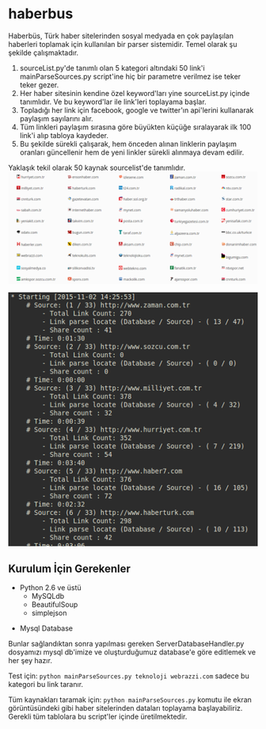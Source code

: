 # haberbus
Haberbüs, Türk haber sitelerinden sosyal medyada en çok paylaşılan haberleri toplamak için kullanılan bir parser sistemidir.
Temel olarak şu şekilde çalışmaktadır.
1) sourceList.py'de tanımlı olan 5 kategori altındaki 50 link'i mainParseSources.py script'ine hiç bir parametre verilmez ise teker teker gezer.
2) Her haber sitesinin kendine özel keyword'ları yine sourceList.py içinde tanımlıdır. Ve bu keyword'lar ile link'leri toplayama başlar.
3) Topladığı her link için facebook, google ve twitter'ın api'lerini kullanarak paylaşım sayılarını alır.
4) Tüm linkleri paylaşım sırasına göre büyükten küçüğe sıralayarak ilk 100 link'i alıp tabloya kaydeder.
5) Bu şekilde sürekli çalışarak, hem önceden alınan linklerin paylaşım oranları güncellenir hem de yeni linkler sürekli alınmaya devam edilir.

Yaklaşık tekil olarak 50 kaynak sourcelist'de tanımlıdır.
![Kaynak Listesi](/screenshots/sourcelist.png)

![Parser Çıktısı](/screenshots/parser.png)

## Kurulum İçin Gerekenler

- Python 2.6 ve üstü
	- MySQLdb
	- BeautifulSoup
	- simplejson
* Mysql Database

Bunlar sağlandıktan sonra yapılması gereken ServerDatabaseHandler.py
dosyamızı mysql db'imize ve oluşturduğumuz database'e göre editlemek ve
her şey hazır.

Test için: `python mainParseSources.py teknoloji webrazzi.com` sadece bu kategori bu link taranır.

Tüm kaynakları taramak için: `python mainParseSources.py` komutu ile ekran görüntüsündeki gibi haber sitelerinden
dataları toplayama başlayabiliriz. Gerekli tüm tablolara bu script'ler içinde üretilmektedir.
